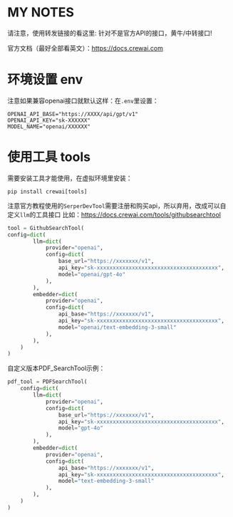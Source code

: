 # MY NOTES
请注意，使用转发链接的看这里: 针对不是官方API的接口，黄牛/中转接口!

官方文档（最好全部看英文）：https://docs.crewai.com

# 环境设置 env
注意如果兼容openai接口就默认这样：在`.env`里设置：
```# your env
OPENAI_API_BASE="https://XXXX/api/gpt/v1"
OPENAI_API_KEY="sk-XXXXXX"
MODEL_NAME="openai/XXXXXX"
```
# 使用工具 tools
需要安装工具才能使用，在虚拟环境里安装：
```shell
pip install crewai[tools]
```
注意官方教程使用的`SerperDevTool`需要注册和购买api，所以弃用，改成可以自定义`llm`的工具接口
比如：https://docs.crewai.com/tools/githubsearchtool
```python
tool = GithubSearchTool(
config=dict(
        llm=dict(
            provider="openai",
            config=dict(
                base_url="https://xxxxxxx/v1",
                api_key="sk-xxxxxxxxxxxxxxxxxxxxxxxxxxxxxxxxxxxxxx",
                model="openai/gpt-4o"
            ),
        ),
        embedder=dict(
            provider="openai",
            config=dict(
                api_base="https://xxxxxxx/v1",
                api_key="sk-xxxxxxxxxxxxxxxxxxxxxxxxxxxxxxxxxxxxxx",
                model="openai/text-embedding-3-small"
            ),
        ),
    )
)
```
自定义版本PDF_SearchTool示例：
```python
pdf_tool = PDFSearchTool(
    config=dict(
        llm=dict(
            provider="openai",
            config=dict(
                base_url="https://xxxxxxx/v1",
                api_key="sk-xxxxxxxxxxxxxxxxxxxxxxxxxxxxxxxxxxxxxx",
                model="gpt-4o"
            ),
        ),
        embedder=dict(
            provider="openai",
            config=dict(
                api_base="https://xxxxxxx/v1",
                api_key="sk-xxxxxxxxxxxxxxxxxxxxxxxxxxxxxxxxxxxxxx",
                model="text-embedding-3-small"
            ),
        ),
    )
)
```